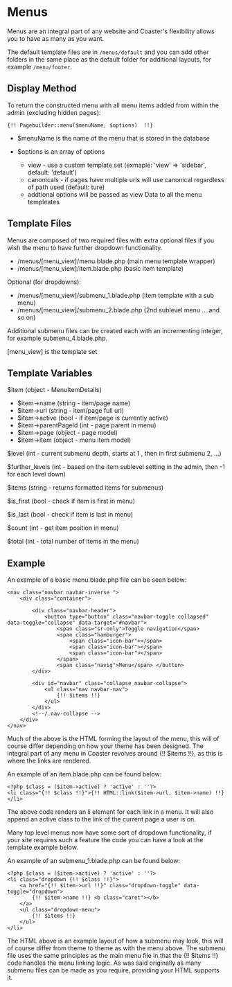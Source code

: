 # Menus

Menus are an integral part of any website and Coaster's flexibility allows you to have as many as you want.

The default template files are in `/menus/default` and you can add other folders in the same place as the default folder for additional layouts, for example `/menu/footer`.

## Display Method

To return the constructed menu with all menu items added from within the admin (excluding hidden pages):

`{!! Pagebuilder::menu($menuName, $options)  !!}`

- $menuName is the name of the menu that is stored in the database

- $options is an array of options
  - view - use a custom template set (exmaple: 'view' => 'sidebar', default: 'default')
  - canonicals - if pages have multiple urls will use canonical regardless of path used (default: ture)
  - addtional options will be passed as view Data to all the menu templeates

## Template Files

Menus are composed of two required files with extra optional files if you wish the menu to have further dropdown functionality.

- /menus/[menu_view]/menu.blade.php (main menu template wrapper) 
- /menus/[menu_view]/item.blade.php   (basic item template) 

Optional (for dropdowns):
- /menus/[menu_view]/submenu_1.blade.php (item template with a sub menu)   
- /menus/[menu_view]/submenu_2.blade.php (2nd sublevel menu … and so on)  

Additional submenu files can be created each with an incrementing integer, for example submenu_4.blade.php.

[menu_view] is the template set

## Template Variables

$item (object - MenuItemDetails)

- $item->name (string - item/page name)
- $item->url (string - item/page full url)
- $item->active (bool - if item/page is currently active)
- $item->parentPageId (int - page parent in menu)
- $item->page (object - page model)
- $item->item (object - menu item model)

$level (int - current submenu depth, starts at 1 , then in first submenu 2, ...)

$further_levels (int - based on the item sublevel setting in the admin, then -1 for each level down)

$items (string - returns formatted items for submenus)

$is_first (bool - check if item is first in menu)

$is_last (bool - check if item is last in menu)

$count (int - get item position in menu)

$total (int - total number of items in the menu)  

## Example

An example of a basic menu.blade.php file can be seen below:

```
<nav class="navbar navbar-inverse ">
    <div class="container">

        <div class="navbar-header">
            <button type="button" class="navbar-toggle collapsed" data-toggle="collapse" data-target="#navbar">
                <span class="sr-only">Toggle navigation</span>
                <span class="hamburger">
                    <span class="icon-bar"></span>
                    <span class="icon-bar"></span>
                    <span class="icon-bar"></span>
                </span>
                <span class="navig">Menu</span> </button>
        </div>

        <div id="navbar" class="collapse navbar-collapse">
            <ul class="nav navbar-nav">
                {!! $items !!}
            </ul>
        </div>
        <!--/.nav-collapse -->
    </div>
</nav>
```

Much of the above is the HTML forming the layout of the menu, this will of course differ depending on how your theme has been designed. The integral part of any menu in Coaster revolves around {!! $items !!}, as this is where the links are rendered.

An example of an item.blade.php can be found below:

```
<?php $class = ($item->active) ? 'active' : ''?>
<li class="{!! $class !!}">{!! HTML::link($item->url, $item->name) !!}</li>
```

The above code renders an li element for each link in a menu. It will also append an active class to the link of the current page a user is on.

Many top level menus now have some sort of dropdown functionality, if your site requires such a feature the code you can have a look at the template example below.

An example of an submenu_1.blade.php can be found below:

```
<?php $class = ($item->active) ? 'active' : ''?>
<li class="dropdown {!! $class !!}">
    <a href="{!! $item->url !!}" class="dropdown-toggle" data-toggle="dropdown">
        {!! $item->name !!} <b class="caret"></b>
    </a>
    <ul class="dropdown-menu">
        {!! $items !!}
    </ul>
</li>
```

The HTML above is an example layout of how a submenu may look, this will of course differ from theme to theme as with the menu above. The submenu file uses the same principles as the main menu file in that the {!! $items !!} code handles the menu linking logic. As was said originally as many submenu files can be made as you require, providing your HTML supports it.
